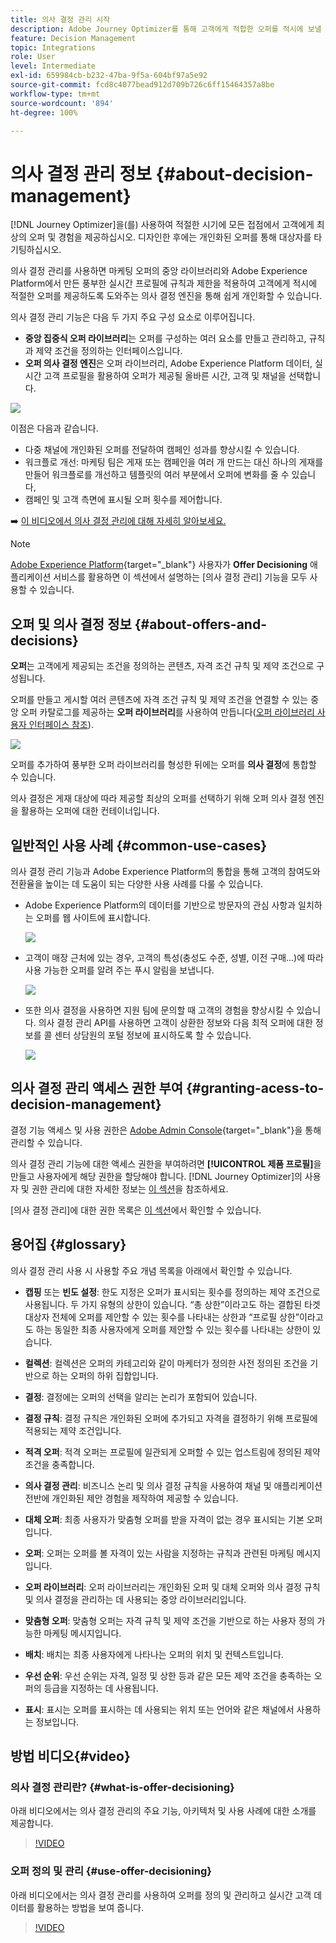 ```yaml
---
title: 의사 결정 관리 시작
description: Adobe Journey Optimizer를 통해 고객에게 적합한 오퍼를 적시에 보낼 수 있는 방법 알아보기
feature: Decision Management
topic: Integrations
role: User
level: Intermediate
exl-id: 659984cb-b232-47ba-9f5a-604bf97a5e92
source-git-commit: fcd8c4077bead912d709b726c6ff15464357a8be
workflow-type: tm+mt
source-wordcount: '894'
ht-degree: 100%

---
```


# 의사 결정 관리 정보 {#about-decision-management}

[!DNL Journey Optimizer]을(를) 사용하여 적절한 시기에 모든 접점에서 고객에게 최상의 오퍼 및 경험을 제공하십시오. 디자인한 후에는 개인화된 오퍼를 통해 대상자를 타기팅하십시오.

의사 결정 관리를 사용하면 마케팅 오퍼의 중앙 라이브러리와 Adobe Experience Platform에서 만든 풍부한 실시간 프로필에 규칙과 제한을 적용하여 고객에게 적시에 적절한 오퍼를 제공하도록 도와주는 의사 결정 엔진을 통해 쉽게 개인화할 수 있습니다.

의사 결정 관리 기능은 다음 두 가지 주요 구성 요소로 이루어집니다.

* **중앙 집중식 오퍼 라이브러리**&#x200B;는 오퍼를 구성하는 여러 요소를 만들고 관리하고, 규칙과 제약 조건을 정의하는 인터페이스입니다.
* **오퍼 의사 결정 엔진**&#x200B;은 오퍼 라이브러리, Adobe Experience Platform 데이터, 실시간 고객 프로필을 활용하여 오퍼가 제공될 올바른 시간, 고객 및 채널을 선택합니다.

![](../assets/architecture.png)

이점은 다음과 같습니다.

* 다중 채널에 개인화된 오퍼를 전달하여 캠페인 성과를 향상시킬 수 있습니다.
* 워크플로 개선: 마케팅 팀은 게재 또는 캠페인을 여러 개 만드는 대신 하나의 게재를 만들어 워크플로를 개선하고 템플릿의 여러 부분에서 오퍼에 변화를 줄 수 있습니다,
* 캠페인 및 고객 측면에 표시될 오퍼 횟수를 제어합니다.

➡️ [이 비디오에서 의사 결정 관리에 대해 자세히 알아보세요.](#video)


>[!NOTE]
>
>[Adobe Experience Platform](https://experienceleague.adobe.com/docs/experience-platform/landing/home.html?lang=ko){target="_blank"} 사용자가 **Offer Decisioning** 애플리케이션 서비스를 활용하면 이 섹션에서 설명하는 [의사 결정 관리] 기능을 모두 사용할 수 있습니다.

## 오퍼 및 의사 결정 정보 {#about-offers-and-decisions}

**오퍼**&#x200B;는 고객에게 제공되는 조건을 정의하는 콘텐츠, 자격 조건 규칙 및 제약 조건으로 구성됩니다.

오퍼를 만들고 게시할 여러 콘텐츠에 자격 조건 규칙 및 제약 조건을 연결할 수 있는 중앙 오퍼 카탈로그를 제공하는 **오퍼 라이브러리**&#x200B;를 사용하여 만듭니다([오퍼 라이브러리 사용자 인터페이스 참조](../get-started/user-interface.md)).

![](../assets/offer_structure.png)

오퍼를 추가하여 풍부한 오퍼 라이브러리를 형성한 뒤에는 오퍼를 **의사 결정**&#x200B;에 통합할 수 있습니다.

의사 결정은 게재 대상에 따라 제공할 최상의 오퍼를 선택하기 위해 오퍼 의사 결정 엔진을 활용하는 오퍼에 대한 컨테이너입니다.

## 일반적인 사용 사례 {#common-use-cases}

의사 결정 관리 기능과 Adobe Experience Platform의 통합을 통해 고객의 참여도와 전환율을 높이는 데 도움이 되는 다양한 사용 사례를 다룰 수 있습니다.

* Adobe Experience Platform의 데이터를 기반으로 방문자의 관심 사항과 일치하는 오퍼를 웹 사이트에 표시합니다.

  ![](../assets/website.png)

* 고객이 매장 근처에 있는 경우, 고객의 특성(충성도 수준, 성별, 이전 구매...)에 따라 사용 가능한 오퍼를 알려 주는 푸시 알림을 보냅니다.

  ![](../assets/push_sample.png)

* 또한 의사 결정을 사용하면 지원 팀에 문의할 때 고객의 경험을 향상시킬 수 있습니다. 의사 결정 관리 API를 사용하면 고객이 상환한 정보와 다음 최적 오퍼에 대한 정보를 콜 센터 상담원의 포털 정보에 표시하도록 할 수 있습니다.

  ![](../../assets/do-not-localize/call-center.png)

## 의사 결정 관리 액세스 권한 부여 {#granting-acess-to-decision-management}

결정 기능 액세스 및 사용 권한은 [Adobe Admin Console](https://helpx.adobe.com/kr/enterprise/managing/user-guide.html){target="_blank"}을 통해 관리할 수 있습니다.

의사 결정 관리 기능에 대한 액세스 권한을 부여하려면 **[!UICONTROL 제품 프로필]**&#x200B;을 만들고 사용자에게 해당 권한을 할당해야 합니다. [!DNL Journey Optimizer]의 사용자 및 권한 관리에 대한 자세한 정보는 [이 섹션](../../administration/permissions.md)을 참조하세요.

[의사 결정 관리]에 대한 권한 목록은 [이 섹션](../../administration/high-low-permissions.md#decisions-permissions)에서 확인할 수 있습니다.

## 용어집 {#glossary}

의사 결정 관리 사용 시 사용할 주요 개념 목록을 아래에서 확인할 수 있습니다.

* **캡핑** 또는 **빈도 설정**: 한도 지정은 오퍼가 표시되는 횟수를 정의하는 제약 조건으로 사용됩니다. 두 가지 유형의 상한이 있습니다. “총 상한”이라고도 하는 결합된 타겟 대상자 전체에 오퍼를 제안할 수 있는 횟수를 나타내는 상한과 “프로필 상한”이라고도 하는 동일한 최종 사용자에게 오퍼를 제안할 수 있는 횟수를 나타내는 상한이 있습니다.

* **컬렉션**: 컬렉션은 오퍼의 카테고리와 같이 마케터가 정의한 사전 정의된 조건을 기반으로 하는 오퍼의 하위 집합입니다.

* **결정**: 결정에는 오퍼의 선택을 알리는 논리가 포함되어 있습니다.

* **결정 규칙**: 결정 규칙은 개인화된 오퍼에 추가되고 자격을 결정하기 위해 프로필에 적용되는 제약 조건입니다.

* **적격 오퍼**: 적격 오퍼는 프로필에 일관되게 오퍼할 수 있는 업스트림에 정의된 제약 조건을 충족합니다.

* **의사 결정 관리**: 비즈니스 논리 및 의사 결정 규칙을 사용하여 채널 및 애플리케이션 전반에 개인화된 제안 경험을 제작하여 제공할 수 있습니다.

* **대체 오퍼**: 최종 사용자가 맞춤형 오퍼를 받을 자격이 없는 경우 표시되는 기본 오퍼입니다.

* **오퍼**: 오퍼는 오퍼를 볼 자격이 있는 사람을 지정하는 규칙과 관련된 마케팅 메시지입니다.

* **오퍼 라이브러리**: 오퍼 라이브러리는 개인화된 오퍼 및 대체 오퍼와 의사 결정 규칙 및 의사 결정을 관리하는 데 사용되는 중앙 라이브러리입니다.

* **맞춤형 오퍼**: 맞춤형 오퍼는 자격 규칙 및 제약 조건을 기반으로 하는 사용자 정의 가능한 마케팅 메시지입니다.

* **배치**: 배치는 최종 사용자에게 나타나는 오퍼의 위치 및 컨텍스트입니다.

* **우선 순위**: 우선 순위는 자격, 일정 및 상한 등과 같은 모든 제약 조건을 충족하는 오퍼의 등급을 지정하는 데 사용됩니다.

* **표시**: 표시는 오퍼를 표시하는 데 사용되는 위치 또는 언어와 같은 채널에서 사용하는 정보입니다.

## 방법 비디오{#video}

### 의사 결정 관리란? {#what-is-offer-decisioning}

아래 비디오에서는 의사 결정 관리의 주요 기능, 아키텍처 및 사용 사례에 대한 소개를 제공합니다.

>[!VIDEO](https://video.tv.adobe.com/v/326961?quality=12&learn=on)

### 오퍼 정의 및 관리 {#use-offer-decisioning}

아래 비디오에서는 의사 결정 관리를 사용하여 오퍼를 정의 및 관리하고 실시간 고객 데이터를 활용하는 방법을 보여 줍니다.

>[!VIDEO](https://video.tv.adobe.com/v/326841?quality=12&learn=on)


